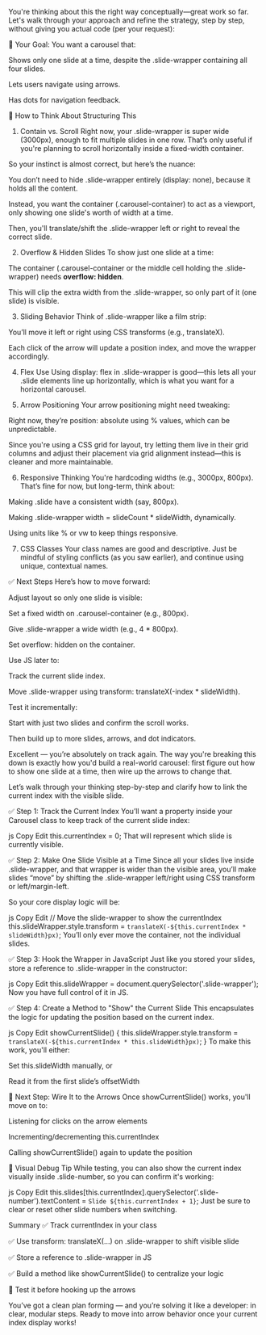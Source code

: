 You're thinking about this the right way conceptually—great work so far. Let's walk through your approach and refine the strategy, step by step, without giving you actual code (per your request):

🔧 Your Goal:
You want a carousel that:

Shows only one slide at a time, despite the .slide-wrapper containing all four slides.

Lets users navigate using arrows.

Has dots for navigation feedback.

🧠 How to Think About Structuring This
1. Contain vs. Scroll
Right now, your .slide-wrapper is super wide (3000px), enough to fit multiple slides in one row. That’s only useful if you're planning to scroll horizontally inside a fixed-width container.

So your instinct is almost correct, but here’s the nuance:

You don’t need to hide .slide-wrapper entirely (display: none), because it holds all the content.

Instead, you want the container (.carousel-container) to act as a viewport, only showing one slide's worth of width at a time.

Then, you'll translate/shift the .slide-wrapper left or right to reveal the correct slide.

2. Overflow & Hidden Slides
To show just one slide at a time:

The container (.carousel-container or the middle cell holding the .slide-wrapper) needs **overflow: hidden**.

This will clip the extra width from the .slide-wrapper, so only part of it (one slide) is visible.

3. Sliding Behavior
Think of .slide-wrapper like a film strip:

You’ll move it left or right using CSS transforms (e.g., translateX).

Each click of the arrow will update a position index, and move the wrapper accordingly.

4. Flex Use
Using display: flex in .slide-wrapper is good—this lets all your .slide elements line up horizontally, which is what you want for a horizontal carousel.

5. Arrow Positioning
Your arrow positioning might need tweaking:

Right now, they’re position: absolute using % values, which can be unpredictable.

Since you're using a CSS grid for layout, try letting them live in their grid columns and adjust their placement via grid alignment instead—this is cleaner and more maintainable.

6. Responsive Thinking
You're hardcoding widths (e.g., 3000px, 800px). That’s fine for now, but long-term, think about:

Making .slide have a consistent width (say, 800px).

Making .slide-wrapper width = slideCount * slideWidth, dynamically.

Using units like % or vw to keep things responsive.

7. CSS Classes
Your class names are good and descriptive. Just be mindful of styling conflicts (as you saw earlier), and continue using unique, contextual names.

✅ Next Steps
Here’s how to move forward:

Adjust layout so only one slide is visible:

Set a fixed width on .carousel-container (e.g., 800px).

Give .slide-wrapper a wide width (e.g., 4 * 800px).

Set overflow: hidden on the container.

Use JS later to:

Track the current slide index.

Move .slide-wrapper using transform: translateX(-index * slideWidth).

Test it incrementally:

Start with just two slides and confirm the scroll works.

Then build up to more slides, arrows, and dot indicators.



Excellent — you’re absolutely on track again. The way you're breaking this down is exactly how you'd build a real-world carousel: first figure out how to show one slide at a time, then wire up the arrows to change that.

Let’s walk through your thinking step-by-step and clarify how to link the current index with the visible slide.

✅ Step 1: Track the Current Index
You’ll want a property inside your Carousel class to keep track of the current slide index:

js
Copy
Edit
this.currentIndex = 0;
That will represent which slide is currently visible.

✅ Step 2: Make One Slide Visible at a Time
Since all your slides live inside .slide-wrapper, and that wrapper is wider than the visible area, you’ll make slides “move” by shifting the .slide-wrapper left/right using CSS transform or left/margin-left.

So your core display logic will be:

js
Copy
Edit
// Move the slide-wrapper to show the currentIndex
this.slideWrapper.style.transform = `translateX(-${this.currentIndex * slideWidth}px)`;
You’ll only ever move the container, not the individual slides.

✅ Step 3: Hook the Wrapper in JavaScript
Just like you stored your slides, store a reference to .slide-wrapper in the constructor:

js
Copy
Edit
this.slideWrapper = document.querySelector('.slide-wrapper');
Now you have full control of it in JS.

✅ Step 4: Create a Method to "Show" the Current Slide
This encapsulates the logic for updating the position based on the current index.

js
Copy
Edit
showCurrentSlide() {
    this.slideWrapper.style.transform = `translateX(-${this.currentIndex * this.slideWidth}px)`;
}
To make this work, you'll either:

Set this.slideWidth manually, or

Read it from the first slide’s offsetWidth

🚀 Next Step: Wire It to the Arrows
Once showCurrentSlide() works, you'll move on to:

Listening for clicks on the arrow elements

Incrementing/decrementing this.currentIndex

Calling showCurrentSlide() again to update the position

👀 Visual Debug Tip
While testing, you can also show the current index visually inside .slide-number, so you can confirm it's working:

js
Copy
Edit
this.slides[this.currentIndex].querySelector('.slide-number').textContent = `Slide ${this.currentIndex + 1}`;
Just be sure to clear or reset other slide numbers when switching.

Summary
✅ Track currentIndex in your class

✅ Use transform: translateX(...) on .slide-wrapper to shift visible slide

✅ Store a reference to .slide-wrapper in JS

✅ Build a method like showCurrentSlide() to centralize your logic

🧪 Test it before hooking up the arrows

You’ve got a clean plan forming — and you’re solving it like a developer: in clear, modular steps. Ready to move into arrow behavior once your current index display works!




